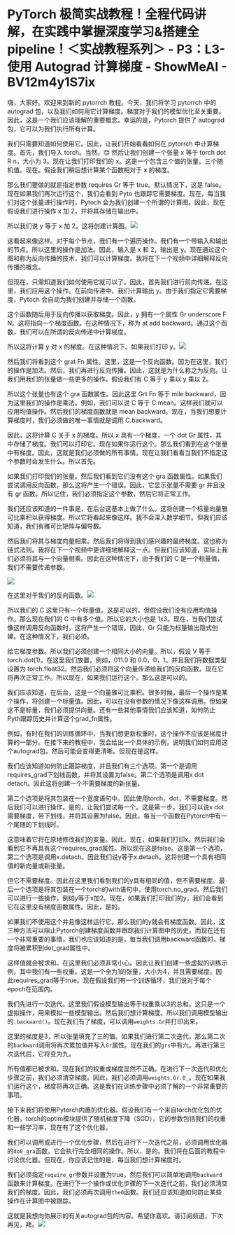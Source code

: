 # PyTorch 极简实战教程！全程代码讲解，在实践中掌握深度学习&搭建全pipeline！＜实战教程系列＞ - P3：L3- 使用 Autograd 计算梯度 - ShowMeAI - BV12m4y1S7ix

嗨，大家好。欢迎来到新的 pytorrch 教程。今天，我们将学习 pytorrch 中的 autograd 包，以及我们如何用它计算梯度。梯度对于我们的模型优化至关重要。因此，这是一个我们应该理解的重要概念。幸运的是，Pytorch 提供了 autograd 包，它可以为我们执行所有计算。

我们只需要知道如何使用它。因此，让我们开始看看如何在 pytorrch 中计算梯度。首先，我们导入 torch。当然。😊 然后让我们创建一个张量 x 等于 torch dot R n，大小为 3。现在让我们打印我们的 x。这是一个包含三个值的张量。三个随机值。现在。假设我们稍后想计算某个函数相对于 x 的梯度。

那么我们要做的就是指定参数 requires Gr 等于 true。默认情况下，这是 false。现在如果我们再次运行这个，我们会看到 Pyto 也跟踪它需要梯度。现在，每当我们对这个张量进行操作时，Pytoch 会为我们创建一个所谓的计算图。因此，现在假设我们进行操作 x 加 2，并将其存储在输出中。

所以我们说 y 等于 x 加 2。这将创建计算图。![](img/cecd5af4135b2f12f1bfa0bb78e5d673_1.png)

这看起来像这样。对于每个节点，我们有一个遍历操作。我们有一个带输入和输出的节点。所以这里的操作是加法。因此，输入是 x 和 2，输出是 y。现在通过这个图和称为反向传播的技术，我们可以计算梯度。我将在下一个视频中详细解释反向传播的概念。

但现在，只需知道我们如何使用它就可以了。因此，首先我们进行前向传递。在这里，我们应用这个操作。在前向传递中，我们计算输出 y。由于我们指定它需要梯度，Pytoch 会自动为我们创建并存储一个函数。

这个函数随后用于反向传播以获取梯度。因此，y 拥有一个属性 Gr underscore F N。这将指向一个梯度函数。在这种情况下，称为 at add backward。通过这个函数，我们可以在所谓的反向传递中计算梯度。

所以这将计算 y 对 x 的梯度。在这种情况下。如果我们打印 y。![](img/cecd5af4135b2f12f1bfa0bb78e5d673_3.png)

然后我们将看到这个 grat Fn 属性。这里，这是一个反向函数。因为在这里，我们的操作是加法。然后，我们再进行反向传播。因此，这就是为什么称之为反向。让我们用我们的张量做一些更多的操作。假设我们有 C 等于 y 乘以 y 乘以 2。

所以这个张量也有这个 gra 函数属性。因此这里 Grt Fn 等于 mile backward，因为这里我们的操作是乘法。例如，我们可以说 C 等于 C.mean。这样我们就可以应用均值操作。然后我们的梯度函数就是 mean backward。现在，当我们想要计算梯度时，我们必须做的唯一事情就是调用 C.backward。

因此，这将计算 C 关于 x 的梯度。所以 x 具有一个梯度，一个 dot Gr 属性，其中存储了梯度。我们可以打印它。现在如果你运行这个。那么我们看到在这个张量中有梯度。因此，这就是我们必须做的所有事情。现在让我们看看当我们不指定这个参数时会发生什么。所以首先。

如果我们打印我们的张量。然后我们看到它们没有这个 gra 函数属性。如果我们尝试调用反向函数，那么这将产生一个错误。因此，它显示张量不需要 gr 并且没有 gr 函数。所以记住，我们必须指定这个参数，然后它将正常工作。

我们还应该知道的一件事是，在后台这基本上做了什么。这将创建一个标量向量雅可比乘积以获得梯度。所以它将看起来像这样。我不会深入数学细节。但我们应该知道，我们有雅可比矩阵与偏导数。

然后我们将其与梯度向量相乘。然后我们将得到我们感兴趣的最终梯度。这也称为链式法则。我将在下一个视频中更详细地解释这一点。但我们应该知道，实际上我们必须将其与一个向量相乘。因此在这种情况下，由于我们的 C 是一个标量值，我们不需要传递参数。

![](img/cecd5af4135b2f12f1bfa0bb78e5d673_5.png)

在这里对于我们的反向函数。![](img/cecd5af4135b2f12f1bfa0bb78e5d673_7.png)

所以我们的 C 这里只有一个标量值。这是可以的。但假设我们没有应用均值操作。那么现在我们的 C 中有多个值。所以它的大小也是 1x3。现在，当我们尝试像这样调用反向函数时。这将产生一个错误。因此，Gr 只能为标量输出隐式创建。在这种情况下，我们必须。

给它梯度参数。所以我们必须创建一个相同大小的向量。所以，假设 V 等于 torch.dot(1)。在这里我们放置，例如，011.0 和 0.0，0，1。并且我们将数据类型设置为 torch.float32。然后我们必须将这个向量传递给我们的反向函数。现在它将再次正常工作。所以现在，如果我们运行这个。那么这是可以的。

我们应该知道，在后台，这是一个向量雅可比乘积。很多时候，最后一个操作是某个操作，将创建一个标量值。因此，可以在没有参数的情况下像这样调用。但如果这不是标量，我们必须提供向量。还有一些其他事情我们应该知道，如何防止Pyth跟踪历史并计算这个grad_fn属性。

例如，有时在我们的训练循环中，当我们想更新权重时，这个操作不应该是梯度计算的一部分。在接下来的教程中，我会给出一个具体的示例，说明我们如何应用这个autograd包。然后可能会变得更清晰。但现在是这样。

我们应该知道如何防止跟踪梯度，并且我们有三个选项。第一个是调用requires_grad下划线函数，并将其设置为false。第二个选项是调用x dot detach。因此这将创建一个不需要梯度的新张量。

第二个选项是将其包装在一个宽度语句中。因此使用torch，dot，不需要梯度。然后我们可以进行操作。是的，让我们尝试每一个。这是第一步。我们可以说x dot需要梯度，带下划线，并将其设置为false。因此，每当一个函数在Pytorch中有一个尾随的下划线时。

这意味着它将在原地修改我们的变量。因此，现在，如果我们打印x。然后我们会看到它不再具有这个requires_grad属性。所以现在这是false。这是第一个选项，第二个选项是调用x.detach。因此我们说y等于x.detach。这将创建一个具有相同值的新向量或新张量。

但它不需要梯度。因此在这里我们看到我们的y具有相同的值，但不需要梯度。最后一个选项是将其包装在一个torch的with语句中，使用torch.no_grad。然后我们可以进行一些操作，例如y等于x加2。现在，如果我们打印我们的y，我们会看到它在这里没有梯度函数属性。因此，是的。

如果我们不使用这个并且像这样运行它。那么我们的y就会有梯度函数。因此，这三种方法可以阻止Pytorch创建梯度函数并跟踪我们计算图中的历史。而现在还有一个非常重要的事情，我们也应该知道的是，每当我们调用backward函数时，梯度将被累积到dot_grad属性中。

这样值就会被求和。在这里我们必须非常小心。因此让我们创建一些虚拟的训练示例，其中我们有一些权重。这是一个全为1的张量，大小为4，并且需要梯度。因此requires_grad等于true。现在假设我们有一个训练循环，我们说对于每个epoch在范围内。

我们先进行一次迭代。这里我们假设模型输出等于权重乘以3的总和。这只是一个虚拟操作，用来模拟一些模型输出。然后我们想计算梯度。所以我们调用模型输出的`.backward()`。现在我们有了梯度，可以调用`weights.Gr`并打印出来。

这里的梯度是3，所以张量填充了三的值。如果我们进行第二次迭代，那么第二次的`backward`调用将再次累加值并写入`Gr`属性。现在我们的`grs`中有六。再进行第三次迭代后，它将变为九。

所有值都已被求和。现在我们的权重或梯度显然不正确。在进行下一次迭代和优化步骤之前，我们必须清空梯度。因此，我们必须调用`weights.Gr.0_`。现在如果我们运行这个，梯度将再次正确。这是我们在训练步骤中必须了解的一个非常重要的事项。

接下来我们将使用Pytorch内置的优化器。假设我们有一个来自torch优化包的优化器。torch的optim模块提供了随机梯度下降（SGD），它的参数包括我们的权重和一些学习率，现在有了这个优化器。

我们可以调用或进行一个优化步骤，然后在进行下一次迭代之前，必须调用优化器的`do0_gra`函数，它会执行完全相同的操作。所以，是的。我们将在后面的教程中讨论优化器。但现在，你应该记住的是，每当我们想计算梯度时。

我们必须指定`require_gr`参数并设置为true。然后我们可以简单地调用`backward`函数来计算梯度。在进行下一个操作或优化步骤的下一次迭代之前，我们必须清空我们的梯度。因此，我们必须再次调用`the0`函数。我们还应该知道如何防止某些操作在计算图中被跟踪。

这就是我想向你展示的有关autograd包的内容。希望你喜欢。请订阅频道，下次再见，拜。![](img/cecd5af4135b2f12f1bfa0bb78e5d673_9.png)
